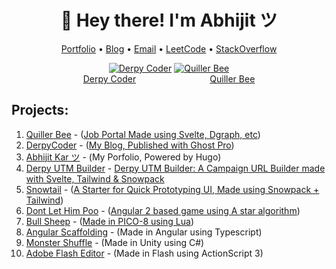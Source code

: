 <h1 align="center">👋 Hey there! I'm Abhijit ツ</h1>
<p align="center">
  <a href="https://www.abhijit-kar.com">Portfolio</a> •
  <a href="https://www.derpycoder.com">Blog</a> •
  <a href="mailto:reachme@abhijit-kar.com">Email</a> •
  <a href="https://leetcode.com/abhijit-kar/">LeetCode</a> •
  <a href="https://stackoverflow.abhijit-kar.com">StackOverflow</a>
</p>

<p align="center">
  <a href="https://www.derpycoder.com"><img src="https://www.derpycoder.com/assets/img/icon.png" alt="Derpy Coder"/></a>
  <a href="https://www.quillerbee.com"><img src="https://www.quillerbee.com/android-chrome-192x192.png" alt="Quiller Bee"/></a><br>
  <a href="https://www.derpycoder.com">Derpy Coder</a>
  &nbsp;&nbsp;&nbsp;&nbsp;&nbsp;&nbsp;&nbsp;&nbsp;&nbsp;&nbsp;&nbsp;&nbsp;&nbsp;&nbsp;&nbsp;&nbsp;&nbsp;&nbsp;&nbsp;&nbsp;&nbsp;&nbsp;&nbsp;&nbsp;&nbsp;&nbsp;&nbsp;&nbsp;
  <a href="https://www.quillerbee.com">Quiller Bee</a>
</p>

## Projects:
1. [Quiller Bee](https://www.quillerbee.com/) - ([Job Portal Made using Svelte, Dgraph, etc](https://github.com/quillerbee/job-portal))
1. [DerpyCoder](https://www.derpycoder.com) - ([My Blog, Published with Ghost Pro](https://www.derpycoder.com/ghost-pro-20-reasons-that-make-it-the-best-choice-for-bloggers-in-2021/))
1. [Abhijit Kar ツ](https://www.abhijit-kar.com/) - (My Porfolio, Powered by Hugo)
1. [Derpy UTM Builder](https://www.abhijit-kar.com/derpy-utm-builder/) - [Derpy UTM Builder: A Campaign URL Builder made with Svelte, Tailwind & Snowpack](https://www.derpycoder.com/derpy-utm-builder-a-campaign-url-builder-made-with-svelte-tailwind-snowpack/)
1. [Snowtail](https://www.abhijit-kar.com/snowtail/) - ([A Starter for Quick Prototyping UI, Made using Snowpack + Tailwind](https://www.derpycoder.com/snowtail-snowpack-tailwind-starter-to-speed-up-theme-dev/))
1. [Dont Let Him Poo](https://www.abhijit-kar.com/dont-let-him-poo/) - ([Angular 2 based game using A star algorithm](https://www.derpycoder.com/dont-let-him-poo-angular-2-based-game-using-a-star-algorithm/))
1. [Bull Sheep](https://www.abhijit-kar.com/bull-sheep/) - ([Made in PICO-8 using Lua](https://www.derpycoder.com/bull-sheep-casual-8-bit-game-using-fantasy-console-pico-8/))
1. [Angular Scaffolding](https://www.abhijit-kar.com/angular-scaffolding) - (Made in Angular using Typescript)
1. [Monster Shuffle](https://abhijit-kar.itch.io/monster-shuffle) - (Made in Unity using C#)
1. [Adobe Flash Editor](https://drive.google.com/drive/folders/0B3Cbrg4maoDvSEtZVDhtVm1ZZnc?usp=sharing) - (Made in Flash using ActionScript 3)
